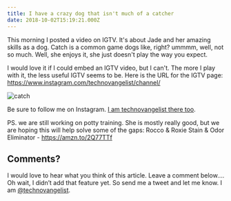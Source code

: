 ```yaml
---
title: I have a crazy dog that isn't much of a catcher
date: 2018-10-02T15:19:21.000Z
---
```

This morning I posted a video on IGTV. It's about Jade and her amazing skills as a dog. Catch is a common game dogs like, right? ummmm, well, not so much. Well, she enjoys it, she just doesn't play the way you expect.

I would love it if I could embed an IGTV video, but I can't. The more I play with it, the less useful IGTV seems to be. Here is the URL for the IGTV page:  https://www.instagram.com/technovangelist/channel/


![catch](/images/screenshot-2018-10-30-17.32.57.png) 


Be sure to follow me on Instagram. [I am technovangelist there too](https://www.instagram.com/technovangelist/).

PS. we are still working on potty training. She is mostly really good, but we are hoping this will help solve some of the gaps: Rocco & Roxie Stain & Odor Eliminator - https://amzn.to/2Q77TTf

## Comments?

I would love to hear what you think of this article. Leave a comment below…. Oh wait, I didn’t add that feature yet. So send me a tweet and let me know. I am [@technovangelist](http://twitter.com/technovangelist).

